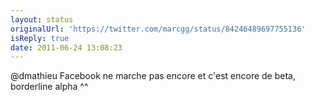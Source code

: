 ```yaml
---
layout: status
originalUrl: 'https://twitter.com/marcgg/status/84246489697755136'
isReply: true
date: 2011-06-24 13:08:23
---
```


@dmathieu Facebook ne marche pas encore et c'est encore de beta, borderline alpha ^^
